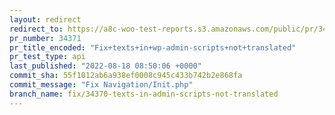 ```yaml
---
layout: redirect
redirect_to: https://a8c-woo-test-reports.s3.amazonaws.com/public/pr/34371/api/index.html
pr_number: 34371
pr_title_encoded: "Fix+texts+in+wp-admin-scripts+not+translated"
pr_test_type: api
last_published: "2022-08-18 08:50:06 +0000"
commit_sha: 55f1012ab6a938ef0008c945c433b742b2e868fa
commit_message: "Fix Navigation/Init.php"
branch_name: fix/34370-texts-in-admin-scripts-not-translated
---
```

